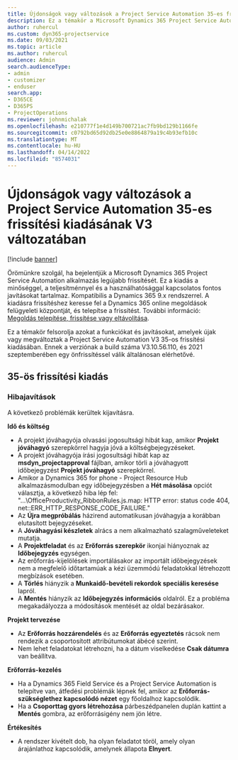 ```yaml
---
title: Újdonságok vagy változások a Project Service Automation 35-es frissítési kiadásának V3 változatában
description: Ez a témakör a Microsoft Dynamics 365 Project Service Automation Update Release 35, V3 verzióban elérhető funkciókat és javításokat sorolja fel.
author: ruhercul
ms.custom: dyn365-projectservice
ms.date: 09/03/2021
ms.topic: article
ms.author: ruhercul
audience: Admin
search.audienceType:
- admin
- customizer
- enduser
search.app:
- D365CE
- D365PS
- ProjectOperations
ms.reviewer: johnmichalak
ms.openlocfilehash: e210777f1e4d149b700721ac7fb9bd129b1166fe
ms.sourcegitcommit: c0792bd65d92db25e0e8864879a19c4b93efb10c
ms.translationtype: MT
ms.contentlocale: hu-HU
ms.lasthandoff: 04/14/2022
ms.locfileid: "8574031"
---
```

# <a name="whats-new-or-changed-in-project-service-automation-update-release-35-v3"></a>Újdonságok vagy változások a Project Service Automation 35-es frissítési kiadásának V3 változatában

[!include [banner](../includes/psa-now-project-operations.md)]

Örömünkre szolgál, ha bejelentjük a Microsoft Dynamics 365 Project Service Automation alkalmazás legújabb frissítését. Ez a kiadás a minőséggel, a teljesítménnyel és a használhatósággal kapcsolatos fontos javításokat tartalmaz. Kompatibilis a Dynamics 365 9.x rendszerrel. A kiadásra frissítéshez keresse fel a Dynamics 365 online megoldások felügyeleti központját, és telepítse a frissítést. További információ: [Megoldás telepítése, frissítése vagy eltávolítása](/power-platform/admin/install-remove-preferred-solution).

Ez a témakör felsorolja azokat a funkciókat és javításokat, amelyek újak vagy megváltoztak a Project Service Automation V3 35-os frissítési kiadásában. Ennek a verziónak a build száma V3.10.56.110, és 2021 szeptemberében egy önfrissítéssel válik általánosan elérhetővé.

## <a name="update-release-35"></a>35-ös frissítési kiadás

### <a name="bug-fixes"></a>Hibajavítások

A következő problémák kerültek kijavításra.

**Idő és költség**

- A projekt jóváhagyója olvasási jogosultsági hibát kap, amikor **Projekt jóváhagyó** szerepkörrel hagyja jóvá a költségbejegyzéseket.
- A projekt jóváhagyója írási jogosultsági hibát kap az **msdyn_projectapproval** fájlban, amikor törli a jóváhagyott időbejegyzést **Projekt jóváhagyó** szerepkörrel.
- Amikor a Dynamics 365 for phone - Project Resource Hub alkalmazásmodulban egy időbejegyzésben a **Hét másolása** opciót választja, a következő hiba lép fel: "...\OfficeProductivity_RibbonRules.js.map: HTTP error: status code 404, net::ERR_HTTP_RESPONSE_CODE_FAILURE."
- Az **Újra megpróbálás** házirend automatikusan jóváhagyja a korábban elutasított bejegyzéseket.
- A **Jóváhagyási készletek** alrács a nem alkalmazható szalagműveleteket mutatja.
- A **Projektfeladat** és az **Erőforrás szerepkör** ikonjai hiányoznak az **Időbejegyzés** egységen.
- Az erőforrás-kijelölések importálásakor az importált időbejegyzések nem a megfelelő időtartamúak a kézi üzemmódú feladatokkal létrehozott megbízások esetében.
- A **Törlés** hiányzik a **Munkaidő-bevételi rekordok speciális keresése** lapról.
- A **Mentés** hiányzik az **Időbejegyzés információs** oldalról. Ez a probléma megakadályozza a módosítások mentését az oldal bezárásakor.

**Projekt tervezése**

- Az **Erőforrás hozzárendelés** és az **Erőforrás egyeztetés** rácsok nem rendezik a csoportosított attribútumokat ábécé szerint.
- Nem lehet feladatokat létrehozni, ha a dátum viselkedése **Csak dátumra** van beállítva.

**Erőforrás-kezelés**

- Ha a Dynamics 365 Field Service és a Project Service Automation is telepítve van, átfedési problémák lépnek fel, amikor az **Erőforrás-szükséglethez kapcsolódó nézet** egy főoldalhoz kapcsolódik.
- Ha a **Csoporttag gyors létrehozása** párbeszédpanelen duplán kattint a **Mentés** gombra, az erőforrásigény nem jön létre.

**Értékesítés**

- A rendszer kivételt dob, ha olyan feladatot töröl, amely olyan árajánlathoz kapcsolódik, amelynek állapota **Elnyert**.
